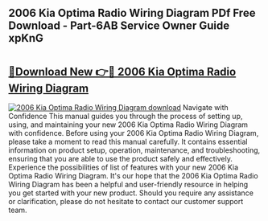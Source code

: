 ## 2006 Kia Optima Radio Wiring Diagram PDf Free Download - Part-6AB Service Owner Guide xpKnG

# <h2><a href="http://dftr5a.blite.top/?on=2006+Kia+Optima+Radio+Wiring+Diagram">🔗Download New 👉🔴 2006 Kia Optima Radio Wiring Diagram</a></h2>

[![2006 Kia Optima Radio Wiring Diagram download](https://i.imgur.com/lujVjoI.png)](http://dftr5a.blite.top/?on=2006+Kia+Optima+Radio+Wiring+Diagram)
Navigate with Confidence This manual guides you through the process of setting up, using, and maintaining your new 2006 Kia Optima Radio Wiring Diagram with confidence. Before using your 2006 Kia Optima Radio Wiring Diagram, please take a moment to read this manual carefully. It contains essential information on product setup, operation, maintenance, and troubleshooting, ensuring that you are able to use the product safely and effectively. Experience the possibilities of list of features with your new 2006 Kia Optima Radio Wiring Diagram. It's our hope that the 2006 Kia Optima Radio Wiring Diagram has been a helpful and user-friendly resource in helping you get started with your new product. Should you require any assistance or clarification, please do not hesitate to contact our customer support team.
